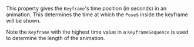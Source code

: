 This property gives the `Keyframe`'s time position (in seconds) in an animation. This determines the time at which the `Pose`s inside the keyframe will be shown.

Note the `Keyframe` with the highest time value in a `KeyframeSequence` is used to determine the length of the animation.